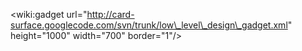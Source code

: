 &lt;wiki:gadget url="http://card-surface.googlecode.com/svn/trunk/low\_level\_design\_gadget.xml" height="1000" width="700" border="1"/&gt;